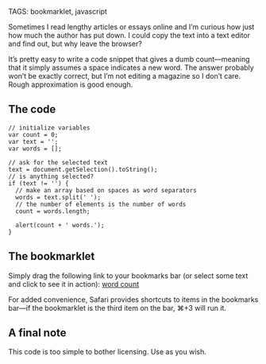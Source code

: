 TAGS: bookmarklet, javascript

Sometimes I read lengthy articles or essays online and I’m curious how just how much the author has put down. I could copy the text into a text editor and find out, but why leave the browser?

It’s pretty easy to write a code snippet that gives a dumb count—meaning that it simply assumes a space indicates a new word. The answer probably won’t be exactly correct, but I’m not editing a magazine so I don’t care. Rough approximation is good enough.

## The code

    // initialize variables
    var count = 0;
    var text = '';
    var words = [];
    
    // ask for the selected text
    text = document.getSelection().toString();
    // is anything selected?
    if (text != '') {
      // make an array based on spaces as word separators
      words = text.split(' ');
      // the number of elements is the number of words
      count = words.length;
    
      alert(count + ' words.');
    }

## The bookmarklet
Simply drag the following link to your bookmarks bar (or select some text and click to see it in action): <a href="javascript:var%20t=0;var%20s='';var%20a=[];s=document.getSelection().toString();if(s!=''){a=s.split(' ');t=a.length;alert(t+'%20words.');a=[];}">word count</a>

For added convenience, Safari provides shortcuts to items in the bookmarks bar—if the bookmarklet is the third item on the bar, ⌘+3 will run it.

## A final note

This code is too simple to bother licensing. Use as you wish.